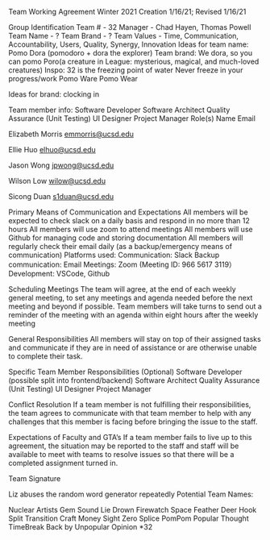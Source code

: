 Team Working Agreement
Winter 2021
Creation 1/16/21; Revised 1/16/21

Group Identification
Team # - 32
Manager - Chad Hayen, Thomas Powell
Team Name - ?
Team Brand - ? 
Team Values - Time, Communication, Accountability, Users, Quality, Synergy, Innovation
Ideas for team name:
Pomo Dora (pomodoro + dora the explorer)
Team brand: We dora, so you can pomo
Poro(a creature in League: mysterious, magical, and much-loved creatures)
Inspo: 32 is the freezing point of water
Never freeze in your progress/work
Pomo Ware
Pomo Wear

Ideas for brand:
clocking in

Team member info:
Software Developer 
Software Architect
Quality Assurance (Unit Testing)
UI Designer
Project Manager
Role(s)
Name
Email


Elizabeth Morris
emmorris@ucsd.edu


Ellie Huo
elhuo@ucsd.edu


Jason Wong
jpwong@ucsd.edu


Wilson Low
wilow@ucsd.edu


Sicong Duan
s1duan@ucsd.edu


























Primary Means of Communication and Expectations 
All members will be expected to check slack on a daily basis and respond in no more than 12 hours
All members will use zoom to attend meetings
All members will use Github for managing code and storing documentation
All members will regularly check their email daily (as a backup/emergency means of communication)
	Platforms used:
Communication: Slack
Backup communication: Email
Meetings: Zoom (Meeting ID: 966 5617 3119）
Development: VSCode, Github

Scheduling Meetings
The team will agree, at the end of each weekly general meeting, to set any meetings and agenda needed before the next meeting and beyond if possible. Team members will take turns to send out a reminder of the meeting with an agenda within eight hours after the weekly meeting 

General Responsibilities
All members will stay on top of their assigned tasks and communicate if they are in need of assistance or are otherwise unable to complete their task.

Specific Team Member Responsibilities (Optional)
Software Developer (possible split into frontend/backend)
Software Architect
Quality Assurance (Unit Testing)
UI Designer
Project Manager

Conflict Resolution
If a team member is not fulfilling their responsibilities, the team agrees to communicate with that team member to help with any challenges that this member is facing before bringing the issue to the staff.

Expectations of Faculty and GTA’s
If a team member fails to live up to this agreement, the situation may be reported to the staff and staff will be available to meet with teams to resolve issues so that there will be a completed assignment turned in.

Team Signature

Liz abuses the random word generator repeatedly Potential Team Names:

Nuclear Artists
Gem Sound
Lie Drown
Firewatch
Space Feather
Deer Hook
Split Transition
Craft Money
Sight Zero
Splice
PomPom
Popular Thought
TimeBreak
Back by Unpopular Opinion
*32

